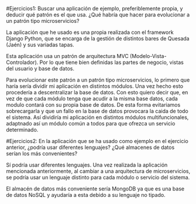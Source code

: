 #Ejercicios1: Buscar una aplicación de ejemplo, preferiblemente propia, y deducir qué patrón es el que usa. ¿Qué habría que hacer para evolucionar a un patrón tipo microservicios?

La aplicación que he usado es una propia realizada con el framework Django Python, que se encarga de la gestión de distintos bares de Quesada (Jaén) y sus variadas tapas. 

Esta aplicación usa un patrón de arquitectura MVC (Modelo-Vista-Controlador). Por lo que tiene bien definidas las partes de negocio, vistas del usuario y base de datos. 

Para evolucionar este patrón a un patrón tipo microservicios, lo primero que haría sería dividir mi aplicación en distintos módulos. Una vez hecho esto procedería a descentralizar la base de datos. Con esto quiero decir que, en vez de que cada módulo tenga que acudir a la misma base datos, cada modulo contará con su propia base de datos. De esta forma evitariamos sobrecargarla y que un fallo en la base de datos provocara la caida de todo el sistema.
Así dividiría mi aplicación en distintos módulos multifuncionales, adaptnado así un módulo común a todos para que ofrezca un servicio determinado.

#Ejercicios2: En la aplicación que se ha usado como ejemplo en el ejercicio anterior, ¿podría usar diferentes lenguajes? ¿Qué almacenes de datos serían los más convenientes?

Sí podría usar diferentes lenguajes. Una vez realizada la aplicación mencionada anteriormente, al cambiar a una arquitectura de microservicios, se podría usar un lenguaje distinto para cada módulo o servicio del sistema.

El almacén de datos más conveniente sería MongoDB ya que es una base de datos NoSQL y ayudaría a esta debido a su lenguaje no tipado.

